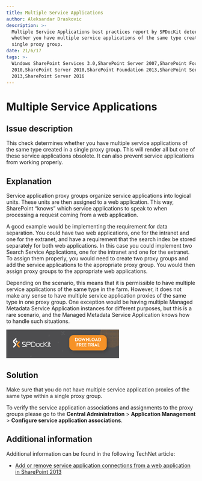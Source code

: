 ```yaml
---
title: Multiple Service Applications
author: Aleksandar Draskovic
description: >-
  Multiple Service Applications best practices report by SPDocKit determines
  whether you have multiple service applications of the same type created in a
  single proxy group.
date: 21/6/17
tags: >-
  Windows SharePoint Services 3.0,SharePoint Server 2007,SharePoint Foundation
  2010,SharePoint Server 2010,SharePoint Foundation 2013,SharePoint Server
  2013,SharePoint Server 2016
---
```


# Multiple Service Applications

## Issue description

This check determines whether you have multiple service applications of the same type created in a single proxy group. This will render all but one of these service applications obsolete. It can also prevent service applications from working properly.

## Explanation

Service application proxy groups organize service applications into logical units. These units are then assigned to a web application. This way, SharePoint “knows” which service applications to speak to when processing a request coming from a web application.

A good example would be implementing the requirement for data separation. You could have two web applications, one for the intranet and one for the extranet, and have a requirement that the search index be stored separately for both web applications. In this case you could implement two Search Service Applications, one for the intranet and one for the extranet. To assign them properly, you would need to create two proxy groups and add the service applications to the appropriate proxy group. You would then assign proxy groups to the appropriate web applications.

Depending on the scenario, this means that it is permissible to have multiple service applications of the same type in the farm. However, it does not make any sense to have multiple service application proxies of the same type in one proxy group. One exception would be having multiple Managed Metadata Service Application instances for different purposes, but this is a rare scenario, and the Managed Metadata Service Application knows how to handle such situations.

[![Download SPDocKit](/.gitbook/assets/spdockit_download.png)](http://bit.ly/2US0Zna)

## Solution

Make sure that you do not have multiple service application proxies of the same type within a single proxy group.

To verify the service application associations and assignments to the proxy groups please go to the **Central Administration** &gt; **Application Management** &gt; **Configure service application associations**.

## Additional information

Additional information can be found in the following TechNet article:

* [Add or remove service application connections from a web application in SharePoint 2013](https://technet.microsoft.com/en-us/library/ff607588.aspx)

